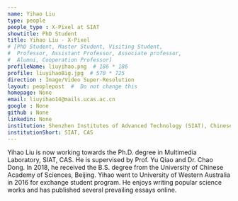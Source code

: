 ```yaml
---
name: Yihao Liu
type: people
people_type : X-Pixel at SIAT
showtitle: PhD Student
title: Yihao Liu - X-Pixel
# [PhD Student, Master Student, Visiting Student,
#  Professor, Assistant Professor, Associate professor,
#  Alumni, Cooperation Professor]
profileName: liuyihao.png  # 186 * 186
profile: liuyihaoBig.jpg  # 570 * 725
direction : Image/Video Super-Resolution
layout: peoplepost  #  Do not change this
homepage: None
email: liuyihao14@mails.ucas.ac.cn
google : None
github : None
linkedin: None
institution: Shenzhen Institutes of Advanced Technology (SIAT), Chinese Academy of Sciences (CAS)
institutionShort: SIAT, CAS
---
```


Yihao Liu is now working towards the Ph.D. degree in Multimedia Laboratory, SIAT, CAS. He is supervised by Prof. Yu Qiao and Dr. Chao Dong. In 2018, he received the B.S. degree from the University of Chinese Academy of Sciences, Beijing. Yihao went to University of Western Australia in 2016 for exchange student program. He enjoys writing popular science works and has published several prevailing essays online.

 

